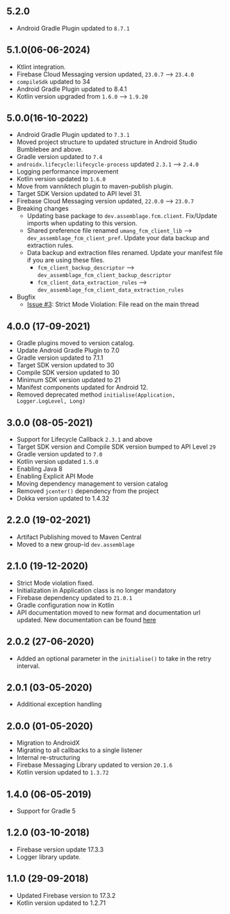 ## 5.2.0
- Android Gradle Plugin updated to `8.7.1`

## 5.1.0(06-06-2024)
- Ktlint integration.
- Firebase Cloud Messaging version updated, `23.0.7` --> `23.4.0`
- `compileSdk` updated to 34
- Android Gradle Plugin updated to 8.4.1
- Kotlin version upgraded from `1.6.0` --> `1.9.20`

## 5.0.0(16-10-2022)
- Android Gradle Plugin updated to `7.3.1`
- Moved project structure to updated structure in Android Studio Bumblebee and above.
- Gradle version updated to `7.4`
- `androidx.lifecycle:lifecycle-process` updated `2.3.1` --> `2.4.0`
- Logging performance improvement
- Kotlin version updated to `1.6.0`
- Move from vanniktech plugin to maven-publish plugin.
- Target SDK Version updated to API level 31.
- Firebase Cloud Messaging version updated, `22.0.0` --> `23.0.7`
- Breaking changes
  - Updating base package to `dev.assemblage.fcm.client`. Fix/Update imports when updating to this version.
  - Shared preference file renamed `umang_fcm_client_lib` --> `dev_assemblage_fcm_client_pref`. Update your data backup and extraction rules.
  - Data backup and extraction files renamed. Update your manifest file if you are using these files.
    - `fcm_client_backup_descriptor` --> `dev_assemblage_fcm_client_backup_descriptor`  
    - `fcm_client_data_extraction_rules` --> `dev_assemblage_fcm_client_data_extraction_rules`
- Bugfix
  - [Issue #3](https://github.com/umang91/fcm-client-lib/issues/3): Strict Mode Violation: File read on the main thread

## 4.0.0 (17-09-2021)
- Gradle plugins moved to version catalog.
- Update Android Gradle Plugin to 7.0
- Gradle version updated to 7.1.1
- Target SDK version updated to 30
- Compile SDK version updated to 30
- Minimum SDK version updated to 21
- Manifest components updated for Android 12.
- Removed deprecated method `initialise(Application, Logger.LogLevel, Long)`

## 3.0.0 (08-05-2021)
- Support for Lifecycle Callback `2.3.1` and above
- Target SDK version and Compile SDK version bumped to API Level `29`
- Gradle version updated to `7.0`
- Kotlin version updated `1.5.0`  
- Enabling Java 8
- Enabling Explicit API Mode
- Moving dependency management to version catalog
- Removed `jcenter()` dependency from the project
- Dokka version updated to 1.4.32

## 2.2.0 (19-02-2021)
- Artifact Publishing moved to Maven Central
- Moved to a new group-id `dev.assemblage`

## 2.1.0 (19-12-2020)
- Strict Mode violation fixed.
- Initialization in Application class is no longer mandatory
- Firebase dependency updated to `21.0.1`
- Gradle configuration now in Kotlin
- API documentation moved to new format and documentation url updated. New documentation can be
 found [here](https://umang91.github.io/fcm-client-lib/fcm-client/) 

## 2.0.2 (27-06-2020)
- Added an optional parameter in the `initialise()` to take in the retry interval.

## 2.0.1 (03-05-2020)
- Additional exception handling

## 2.0.0 (01-05-2020)
- Migration to AndroidX
- Migrating to all callbacks to a single listener
- Internal re-structuring
- Firebase Messaging Library updated to version `20.1.6`
- Kotlin version updated to `1.3.72`

## 1.4.0 (06-05-2019)
- Support for Gradle 5

## 1.2.0 (03-10-2018)
- Firebase version update 17.3.3
- Logger library update.

## 1.1.0 (29-09-2018)
- Updated Firebase version to 17.3.2
- Kotlin version updated to 1.2.71